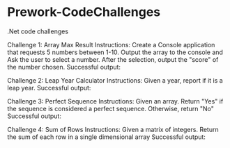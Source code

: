 # Prework-CodeChallenges
.Net code challenges

Challenge 1: Array Max Result
Instructions: Create a Console application that requests 5 numbers between 1-10. Output the array to the console and Ask the user to select a number. After the selection, output the "score" of the number chosen.
Successful output: 

Challenge 2: Leap Year Calculator
Instructions: Given a year, report if it is a leap year.
Successful output: 

Challenge 3: Perfect Sequence
Instructions: Given an array. Return "Yes" if the sequence is considered a perfect sequence. Otherwise, return "No"
Successful output: 

Challenge 4: Sum of Rows
Instructions: Given a matrix of integers. Return the sum of each row in a single dimensional array
Successful output: 


